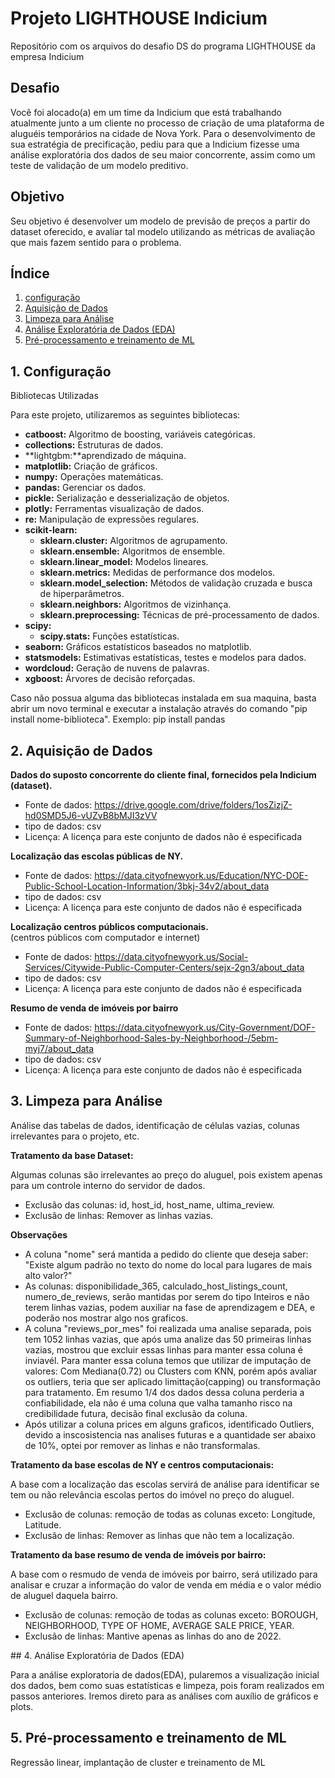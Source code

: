 # Projeto LIGHTHOUSE Indicium
Repositório com os arquivos do desafio DS do programa LIGHTHOUSE da empresa Indicium

## Desafio

Você foi alocado(a) em um time da Indicium que está trabalhando atualmente junto a um cliente no processo de criação de uma plataforma de aluguéis
temporários na cidade de Nova York. Para o desenvolvimento de sua estratégia de precificação, pediu para que a Indicium fizesse uma análise exploratória
dos dados de seu maior concorrente, assim como um teste de validação de um modelo preditivo.

## Objetivo

Seu objetivo é desenvolver um modelo de previsão de preços a partir do dataset oferecido, e avaliar tal modelo utilizando as métricas de avaliação
que mais fazem sentido para o problema.

## Índice

1. [configuração](#configuracao)
2. [Aquisição de Dados](##aquisicao-de-dado)
3. [Limpeza para Análise]("#limpeza-para-analise")
4. [Análise Exploratória de Dados (EDA)](#analise-exploratoria-de-dados-eda)
5. [Pré-processamento e treinamento de ML](#pre-processamento-treinamento)

## 1. Configuração
<a id="#configuracao"></a>

Bibliotecas Utilizadas

Para este projeto, utilizaremos as seguintes bibliotecas:

- **catboost:** Algoritmo de boosting, variáveis categóricas.
- **collections:** Estruturas de dados.
- **lightgbm:**aprendizado de máquina.
- **matplotlib:** Criação de gráficos.
- **numpy:** Operações matemáticas.
- **pandas:** Gerenciar os dados.
- **pickle:** Serialização e desserialização de objetos.
- **plotly:** Ferramentas visualização de dados.
- **re:** Manipulação de expressões regulares.
- **scikit-learn:** 
  - **sklearn.cluster:** Algoritmos de agrupamento.
  - **sklearn.ensemble:** Algoritmos de ensemble.
  - **sklearn.linear_model:** Modelos lineares.
  - **sklearn.metrics:** Medidas de performance dos modelos.
  - **sklearn.model_selection:** Métodos de validação cruzada e busca de hiperparâmetros.
  - **sklearn.neighbors:** Algoritmos de vizinhança.
  - **sklearn.preprocessing:** Técnicas de pré-processamento de dados.
- **scipy:** 
  - **scipy.stats:** Funções estatísticas.
- **seaborn:** Gráficos estatísticos baseados no matplotlib.
- **statsmodels:** Estimativas estatísticas, testes e modelos para dados.
- **wordcloud:** Geração de nuvens de palavras.
- **xgboost:** Árvores de decisão reforçadas.<br>

Caso não possua alguma das bibliotecas instalada em sua maquina, basta abrir um novo terminal e executar a instalação através do comando "pip install nome-biblioteca".
Exemplo: pip install pandas

## 2. Aquisição de Dados
<a id="#aquisicao-de-dados"></a>

<p>
<b>Dados do suposto concorrente do cliente final, fornecidos pela Indicium (dataset).</b> <br>
<ul>
    <li>Fonte de dados: <a href="https://drive.google.com/drive/folders/1osZizjZ-hd0SMD5J6-vUZvB8bMJI3zVV" target="_blank">https://drive.google.com/drive/folders/1osZizjZ-hd0SMD5J6-vUZvB8bMJI3zVV</a></li>
    <li>tipo de dados: csv</li>
    <li>Licença: A licença para este conjunto de dados não é especificada</li>
</ul>
<b>Localização das escolas públicas de NY.</b> <br>
<ul>
    <li>Fonte de dados: <a href="https://data.cityofnewyork.us/Education/NYC-DOE-Public-School-Location-Information/3bkj-34v2/about_data" target="_blank">https://data.cityofnewyork.us/Education/NYC-DOE-Public-School-Location-Information/3bkj-34v2/about_data</a></li>
    <li>tipo de dados: csv</li>
    <li>Licença: A licença para este conjunto de dados não é especificada</li>
</ul>
<b>Localização centros públicos computacionais.</b><br>
(centros públicos com computador e internet) <br>
<ul>
    <li>Fonte de dados: <a href="https://data.cityofnewyork.us/Social-Services/Citywide-Public-Computer-Centers/sejx-2gn3/about_data" target="_blank">https://data.cityofnewyork.us/Social-Services/Citywide-Public-Computer-Centers/sejx-2gn3/about_data</a></li>
    <li>tipo de dados: csv</li>
    <li>Licença: A licença para este conjunto de dados não é especificada</li>
</ul>
<b>Resumo de venda de imóveis por bairro</b><br>
<ul>
    <li>Fonte de dados: <a href="https://data.cityofnewyork.us/City-Government/DOF-Summary-of-Neighborhood-Sales-by-Neighborhood-/5ebm-myj7/about_data" target="_blank">https://data.cityofnewyork.us/City-Government/DOF-Summary-of-Neighborhood-Sales-by-Neighborhood-/5ebm-myj7/about_data</a></li>
    <li>tipo de dados: csv</li>
    <li>Licença: A licença para este conjunto de dados não é especificada</li>
</ul>
</p>

## 3. Limpeza para Análise
<a id="#limpeza-para-analise"></a>

<p>
Análise das tabelas de dados, identificação de células vazias, colunas irrelevantes para o projeto, etc. <br>
</p>

<b>Tratamento da base Dataset:</b>

Algumas colunas são irrelevantes ao preço do aluguel, pois existem apenas para um controle interno do servidor de dados. 

<ul>
    <li>Exclusão das colunas: id, host_id, host_name, ultima_review.</li>
    <li>Exclusão de linhas: Remover as linhas vazias.</li>
</ul>

<b>Observações</b>
<ul>
    <li>A coluna "nome" será mantida a pedido do cliente que deseja saber: "Existe algum padrão no texto do nome do local para lugares de mais alto valor?"</li>
    <li>As colunas: disponibilidade_365, calculado_host_listings_count, numero_de_reviews, serão mantidas por serem do tipo Inteiros e não terem linhas vazias, podem auxiliar na fase de aprendizagem e DEA, e poderão nos mostrar algo nos graficos.</li>
    <li>A coluna "reviews_por_mes" foi realizada uma analise separada, pois tem 1052 linhas vazias, que após uma analize das 50 primeiras linhas vazias, mostrou que excluir essas linhas para manter essa coluna é inviavél. Para manter essa coluna temos que utilizar de imputação de valores: Com Mediana(0.72) ou Clusters com KNN, porém após avaliar os outliers, teria que ser aplicado limittação(capping) ou transformação para tratamento. Em resumo 1/4 dos dados dessa coluna perderia a confiabilidade, ela não é uma coluna que valha tamanho risco na credibilidade futura, decisão final exclusão da coluna.</li>
    <li> Após utilizar a coluna prices em alguns graficos, identificado Outliers, devido a inscosistencia nas analises futuras e a quantidade ser abaixo de 10%, optei por remover as linhas e não transformalas.
</ul>

<b>Tratamento da base escolas de NY e centros computacionais:</b>

A base com a localização das escolas servirá de análise para identificar se tem ou não relevância escolas pertos do imóvel no preço do aluguel.

<ul>
    <li>Exclusão de colunas: remoção de todas as colunas exceto: Longitude, Latitude.</li>
    <li>Exclusão de linhas: Remover as linhas que não tem a localização.</li>
</ul>


<b>Tratamento da base resumo de venda de imóveis por bairro:</b>

A base com o resmudo de venda de imóveis por bairro, será utilizado para analisar e cruzar a informação do valor de venda em média e o valor médio de aluguel daquela bairro.

<ul>
    <li>Exclusão de colunas: remoção de todas as colunas exceto: BOROUGH, NEIGHBORHOOD, TYPE OF HOME, AVERAGE SALE PRICE, YEAR.</li>
    <li>Exclusão de linhas: Mantive apenas as linhas do ano de 2022.
</ul>
## 4. Análise Exploratória de Dados (EDA)
<a id="analise-exploratoria-de-dados-eda"></a>

<p>
Para a análise exploratoria de dados(EDA), pularemos a visualização inicial dos dados, bem como suas estatísticas e limpeza, pois foram realizados em passos anteriores. Iremos direto para as análises com auxílio de gráficos e plots.<br>
</p>

## 5. Pré-processamento e treinamento de ML
<a id="pre-processamento-treinamento"></a>

<p>
Regressão linear, implantação de cluster e treinamento de ML<br>
</p>
